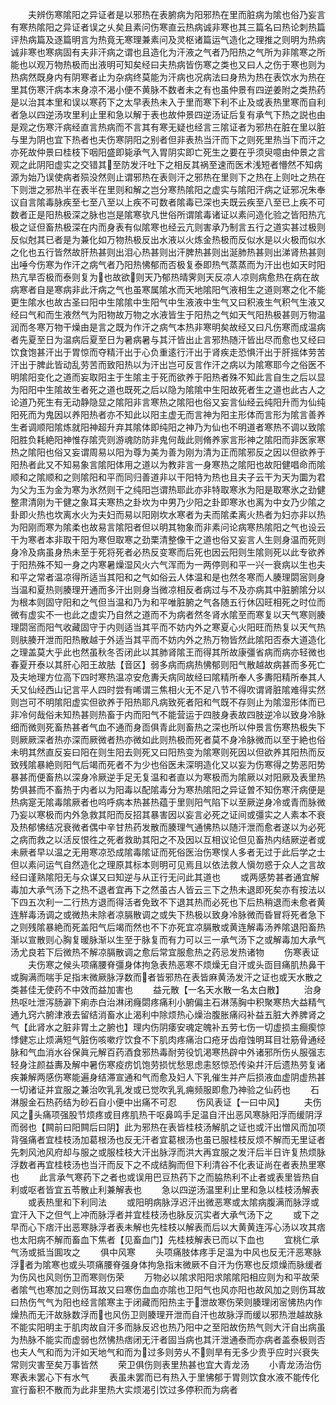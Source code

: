 <!-- { "loadSidebar": true } -->
　　夫辨伤寒隂阳之异证者是以邪热在表腑病为阳邪热在里而脏病为隂也俗乃妄言有寒热隂阳之异证者误之乆矣且素问伤寒直云热病诚非寒也其三篇名曰热论刺热篇评热病篇及逐篇明言为热竟无寒理兼素问及灵枢诸篇运气造化之理推之则明为热病诚非寒也寒病固有夫非汗病之谓也且造化为汗液之气者乃阳热之气所为非隂寒之所能也以观万物热极而出液明可知矣经曰夫热病皆伤寒之类也又曰人之伤于寒也则为热病然既身内有阴寒者止为杂病终莫能为汗病也况病法曰身热为热在表饮水为热在里其伤寒汗病本末身凉不渴小便不黄脉不数者未之有也虽仲景有四逆姜附之类热药是以治其本里和误以寒药下之太早表热未入于里而寒下利不止及或表热里寒而自利者急以四逆汤攻里利止里和急以解于表也故仲景四逆汤证后复有承气下热之説也由是观之伤寒汗病经直言热病而不言其有寒无疑也经言三隂证者为邪热在脏在里以脏与里为阴也宜下热者也夫伤寒阴阳之别者但非表热当汗而下之则死里热当下而汗之亦死故仲景曰桂枝下咽阳盛即毙承气入胃阴实即亡死生之要在乎须臾噫由仲景之言观之此阴阳虚实之交错其至防发汗吐下之相反其祸至速而医术浅短者懵然不知病源为始乃误使病者殒没然则止谓邪热在表则汗之邪热在里则下之热在上则吐之热在下则泄之邪热半在表半在里则和解之岂分寒热隂阳之虚实与隂阳汗病之证邪况朱奉议自言隂毒脉疾至七至八至以上疾不可数者隂毒已深也夫既云疾至八至已上疾不可数者正是阳热极深之脉也岂是隂寒欤凡世俗所谓隂毒诸证以素问造化验之皆阳热亢极之证但畜热极深在内而身表有似隂寒也经云亢则害承乃制言五行之道实甚过极则反似尅其已者是为兼化如万物热极反出水液以火炼金热极而反似水是以火极而似水之化也五行皆然故肝热甚则出泪心热甚则出汗脾热甚则出涎肺热甚则出涕肾热甚则出唾今伤寒为作汗之病气者乃阳热怫郁而否极复泰即热气蒸蒸而为汗出也如天时阳热亢旱否极而泰则复为也故欲则天乃郁热晴霁则天反凉人凉则病愈热在病在故病寒者自是寒病非此汗病之气也虽寒属隂水而天地隂阳气液相生之道则寒之化不能更生隂水也故古圣曰阳中生隂隂中生阳气中生液液中生气又曰积液生气积气生液又经曰气和而生液然气为阳物故万物之水液皆生于阳热之气如天气阳热极甚则万物温润而冬寒万物干燥由是言之既为作汗之病气本热非寒明矣故经又曰凡伤寒而成温病者先夏至日为温病后夏至日为暑病暑与其汗皆出止言邪热随汗皆出尽而愈也又经曰饮食饱甚汗出于胃惊而夺精汗出于心负重逺行汗出于肾疾走恐惧汗出于肝摇体劳苦汗出于脾此皆动乱劳苦而致阳热以为汗出岂可反言作汗之病以为隂寒耶今之俗医不明隂阳变化之道而妄取阳主于生隂主于死而欲养于阳热者殊不知此言自生之后以显为阳阳中生隂故生者死之道也既死之后以隐为隂隂中生阳故死者生之道也此古人之论道乃死生有无动静隐显之隂阳非言寒热之隂阳也俗又妄言仙经云纯阳升而为仙纯阳死而为鬼因以养阳热者亦不知此以阳主虚无而言神为阳主形体而言形为隂言善养生者调顺阳隂炼就阳神超升弃其隂体即纯阳之神乃为仙也不明道者寒热不调以致隂阳胜负耗絶阳神惟存隂壳则游魂防防非鬼何哉此则脩养家言形神之隂阳而非医家寒热之隂阳也俗又妄谓周易以阳为尊为美为善为刚为清为正而隂邪反之因以但欲养于阳热者此又不知易象言隂阳体用之道以为教非言一身寒热之隂阳也故阳健唱命而隂顺和之隂顺和之则隂阳和平而同归善道非以干阳特为热也且夫子云干为天为圜为君为父为玉为金为寒为氷然则干之纯阳岂谓热耶此亦非特取寒氷为阳是取寒氷之劲健整肃清刚为干健之象耳夫寒热之卦坎为中男乃少阳之卦即寒氷也离为中女乃少隂之卦即火热也坎离水火为夫妇而易以阳刚坎水寒者为夫而隂柔离火热者为妇亦非以热为阳刚而寒为隂柔也故易言隂阳者但以明其物象而非素问论病寒热隂阳之气也设云干为寒者本非取干阳为寒但取寒之劲栗清整像干之道也俗又妄言人生则身温而死则身冷及病虽身热未至于死将死者必热反变寒而后死也因云阳则生隂则死以此专欲养于阳热殊不知一身之内寒暑燥湿风火六气浑而为一两停则和平一兴一衰病以生也夫和平之常者温凉得所适当其阳和之气如俗云人体温和是也然冬寒而人腠理閟宻则身当温和夏热则腠理开通而多汗出则身当微凉相反者病过与不及亦病其中脏腑隂分以为根本则固守阳和之气但当温和乃为和平唯脏腑之气各随五行休囚旺相死之时位而微有虚实不一也此之虚实乃自然之道而不为病者然冬肾水隂至而寒复以天气寒则腠理閟宻而阳气收藏固守于内则适当其平而不妨内外之寒夏心火阳旺而热复以天气热则肤腠开泄而阳热散越于外适当其平而不妨内外之热万物皆然此隂阳否泰大道造化之理盖莫大乎此也然虽秋冬否闭此以其肺肾隂王而得其所故康彊省病而病亦轻微也春夏开泰以其肝心阳王故胠【音区】弱多病而病热怫郁则阳气散越故病甚而多死亡及夫地理方位高下四时寒热温凉安危夀夭病同故经曰隂精所奉人多夀阳精所奉其人夭又仙经西山记言平人四时尝有唏谓三焦相火无不足八节不得吹谓肾脏隂难得实然则岂可不明隂阳虚实但欲养于阳热耶凡病致死者阳和气既不存则止为隂湿形体而已非冷何哉俗未知热甚则热畜于内而阳气不能营运于四肢身表故四肢逆冷以致身冷脉细而微则死畜热甚者气血不通而身靣俱青此则畜热之深也所以仲景言伤寒热极失下则厥厥深者热亦深而厥微者热亦微如此则热极而死者莫不身冷脉微而以至于絶也俗未明其然直反妄曰阳在则生阳去则死又曰阳热变为隂寒则死因以但欲养其阳热而反致残隂暴絶则阳气后竭而死者不为少也俗医未深明造化又以妄为伤寒得之势恶阳势暴甚而便畜热以深身冷厥逆手足无复温和者直以为寒极而为隂厥以对阳厥及表里热势俱甚而不畜热于内者以为阳毒以配隂毒分为寒热隂阳之异证曽不知伤寒汗病便是热病寔无隂毒隂厥者也呜呼病本热甚热蕴于里则阳气陷下以至厥逆身冷或青而脉微乃妄以寒极而内外急救其阳而反招其暴害因以妄言必死之证间或彊实之人素本不衰及热郁怫结况衰微者偶中辛甘热药发散而腠理气通怫热以随汗泄而愈者遂以为必死之病而救之以活反恨徃之死者救助其阳之不及因以互相议论但见畜热内结厥逆者或未厥者早以温之无用寒凉恐成隂毒隂证而死俗医治伤寒悮人多者无过于此后学之士但以素问运气自然造化之理原其标本则明可见焉且以依法救人愼勿惑于众人之言故经曰谨熟隂阳无与众谋又曰知逆与从正行无问此其道也
　　或两感势甚者通宜解毒加大承气汤下之热不退者宜再下之然虽古人皆云三下之热未退即死矣亦有按法以下四五次利一二行热方退而得活者免致不下退其热而必死也下后热稍退而未愈者黄连觧毒汤调之或微热未除者凉膈散调之或失下热极以致身冷脉微而昏冒将死者急下之则残隂暴絶而死盖阳气后竭而然也不下亦死宜凉膈散或黄连解毒汤养隂退阳畜热渐以宣散则心胸复暖脉渐以生至于脉复而有力可以三一承气汤下之或解毒加大承气汤尤良若下后微热不解凉膈散调之愈后常宜服愈热之药忌发热诸物
　　伤寒表证
　　夫伤寒之候头项痛腰脊彊身体拘急表热恶寒不烦燥无自汗或头靣目痛肌热鼻干或胸满而喘手足指末微厥脉浮数而者皆邪热在表皆麻黄汤发汗之证也或天水散之类甚佳无使药不中效而益加害也
　　益元散【一名天水散一名太白散】
　　治身热呕吐泄泻肠澼下痢赤白治淋闭癃閟疼痛利小腑偏主石淋荡胸中积聚寒热大益精气通九窍六腑津液去留结消畜水止渴利中除烦热心燥治腹胀痛闷补益五脏大养脾肾之气【此肾水之脏非胃土之腑也】理内伤阴痿安魂定魄补五劳七伤一切虚损主癎瘈惊悸健忘止烦满短气脏伤咳嗽疗饮食不下肌肉疼痛治口疮牙齿疳蚀明耳目壮筋骨通经脉和气血消水谷保眞元解百药酒食邪热毒耐劳役饥渇寒热辟中外诸邪所伤乆服强志轻身注颜益夀及解中暑伤寒疫疠饥饱劳损忧愁思虑恚怒惊恐传染幷汗后遗热劳复诸疾兼解两感伤寒能遍身结滞宣通和气而愈及妇人下乳催生并产后损液血虚阴虚热甚一切诸证并宜服之兼治吹乳乳发或已觉吹乳乳痈频服即愈乃神验之仙药也
　　石淋服金石热药结为砂石自小便中出痛不可忍
　　伤风表证【一曰中风】
　　夫伤风之头痛项强股节烦疼或目疼肌热干呕鼻鸣手足温自汗出恶风寒脉阳浮而缓阴浮而弱也【闗前曰阳闗后曰阴】此为邪热在表皆桂枝汤解肌之证也或汗出憎风而加项背强痛者宜桂枝汤加葛根汤也反无汗者宜葛根汤也虽已服桂枝反烦不解而无里证者先刺风池风府却与服之或服桂枝大汗出脉浮而洪大再宜服之发汗后半日许复热烦脉浮数者再宜桂枝汤也当汗而反下之不成结胸而但下利清谷不化表证尚在者表热里寒也
　　此言承气寒药下之者也或误用巴豆热药下之而脇热利不止者或表里皆热自利或呕者皆宜五苓散止利兼解表也
　　急以四逆汤温里利止里和急以桂枝汤解表
　　或表热里和下利同法
　　或阳明病脉浮迟汗出微恶寒或太隂病腹满而脉浮或宜汗入下之但气上冲而脉浮者并宜桂枝汤也脉反沉实者大承气汤下之
　　或下之早而心下痞汗出恶寒脉浮者表未解也先桂枝以解表而后以大黄黄连泻心汤以攻其痞也太阳病不解而畜血下焦者【见畜血门】先桂枝解表已而以下血也
　　宜桃仁承气汤或抵当圎攻之
　　俱中风寒
　　头项痛肢体疼手足温为中风也反无汗恶寒脉浮者为隂寒也或头项痛腰脊强身体拘急指末微厥不自汗为伤寒也反烦燥而脉缓者为伤风也风则伤卫而寒则伤荣
　　万物必以隂求阳阳求隂隂阳相应则为和平故荣者隂气也寒加之则伤耳故又曰寒伤血血亦隂也卫阳气也风亦阳也故风加之则伤耳故曰热伤气气为阳也经言隂寒主于闭藏而阳热主于泄故寒伤荣则腠理闭宻怫热内作燥热而无汗故脉数浮而也风伤卫则腠理开泄而自汗也故脉浮而缓以邪热泄越故脉不能实阳明主于肌肉故自汗多而脉反迟也热乃阳中之至阳故伤热气则大汗自出病虽为热脉不能实而虚弱也然怫热痞闭无汗者固当病也其汗泄通泰而亦病者盖泰极则否也夫人气和而为汗如天地气和而为过多则劳乆不则旱有无多少贵乎应时兴衰失常则灾害至矣万事皆然
　　荣卫俱伤则表里热甚也宜大青龙汤
　　小青龙汤治伤寒表未罢心下有水气
　　表虽未罢而已有热入于里怫郁于胃则饮食水液不能传化宣行畜积不散而为此非里热大实烦渴引饮过多停积而为病者
